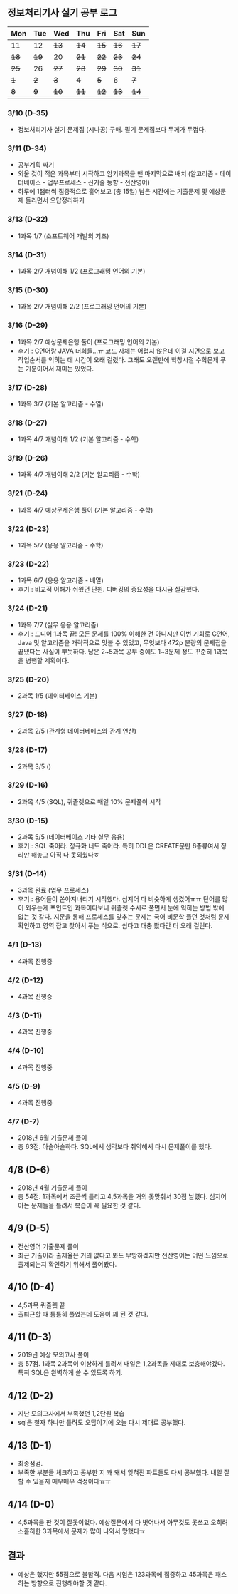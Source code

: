 ## 정보처리기사 실기 공부 로그

| Mon  | Tue  | Wed  | Thu  | Fri  | Sat  | Sun          |
| ---- | ---- | ---- | ---- | ---- | ---- | ------------ |
| 11  | 12  | <del>13</del>  | <del>14</del>  | <del>15</del>  | <del>16</del>  | <del>17</del>         |
| <del>18</del> | <del>19</del> | 20 | <del>21</del> | <del>22</del> | <del>23</del> | <del>24</del>         |
| <del>25</del> | 26 | <del>27</del> | <del>28</del> | <del>29</del> | <del>30</del> | <del>31</del>         |
| <del>1</del>  | <del>2</del> | <del>3</del>  | <del>4</del>  | <del>5</del>   | 6   | <del>7</del> |
| <del>8</del> | <del>9</del> | <del>10</del> | <del>11</del> | <del>12</del> | <del>13</del> | <del>14</del> |





### 3/10 (D-35)

- 정보처리기사 실기 문제집 (시나공) 구매. 필기 문제집보다 두께가 두껍다. 


### 3/11 (D-34)

- 공부계획 짜기
- 외울 것이 적은 과목부터 시작하고 암기과목을 맨 마지막으로 배치 (알고리즘 - 데이터베이스 - 업무프로세스 - 신기술 동향 - 전산영어)
- 하루에 1챕터씩 집중적으로 훑어보고 (총 15일) 남은 시간에는 기출문제 및 예상문제 돌리면서 오답정리하기 


### 3/13 (D-32)

- 1과목 1/7 (소프트웨어 개발의 기초)


### 3/14 (D-31)

- 1과목 2/7 개념이해 1/2 (프로그래밍 언어의 기본)


### 3/15 (D-30)

- 1과목 2/7 개념이해 2/2 (프로그래밍 언어의 기본)


### 3/16 (D-29)

- 1과목 2/7 예상문제은행 풀이 (프로그래밍 언어의 기본)
- 후기 : C언어랑 JAVA 너희들...ㅠ 코드 자체는 어렵지 않은데 이걸 지면으로 보고 작업순서를 익히는 데
시간이 오래 걸렸다. 그래도 오랜만에 학창시절 수학문제 푸는 기분이어서 재미는 있었다. 


### 3/17 (D-28)

- 1과목 3/7 (기본 알고리즘 - 수열)


### 3/18 (D-27)

- 1과목 4/7 개념이해 1/2 (기본 알고리즘 - 수학)


### 3/19 (D-26)

- 1과목 4/7 개념이해 2/2 (기본 알고리즘 - 수학)


### 3/21 (D-24)

- 1과목 4/7 예상문제은행 풀이 (기본 알고리즘 - 수학)


### 3/22 (D-23)

- 1과목 5/7 (응용 알고리즘 - 수학)


### 3/23 (D-22)

- 1과목 6/7 (응용 알고리즘 - 배열)
- 후기 : 비교적 이해가 쉬웠던 단원. 디버깅의 중요성을 다시금 실감했다.


### 3/24 (D-21)

- 1과목 7/7 (실무 응용 알고리즘)
- 후기 : 드디어 1과목 끝! 모든 문제를 100% 이해한 건 아니지만 이번 기회로 C언어, Java 및 알고리즘을 개략적으로 맛볼 수 있었고, 무엇보다 472p 분량의 문제집을 끝냈다는 사실이 뿌듯하다. 남은 2~5과목 공부 중에도 1~3문제 정도 꾸준히 1과목을 병행할 계획이다.


### 3/25 (D-20)

- 2과목 1/5 (데이터베이스 기본)



### 3/27 (D-18)

- 2과목 2/5 (관계형 데이터베에스와 관계 연산)



### 3/28 (D-17)

- 2과목 3/5 ()


### 3/29 (D-16)

- 2과목 4/5 (SQL), 퀴즐렛으로 매일 10% 문제풀이 시작



### 3/30 (D-15)

- 2과목 5/5 (데이터베이스 기타 실무 응용)
- 후기 : SQL 죽어라. 정규화 너도 죽어라. 특히 DDL은 CREATE문만 6종류여서 정리만 해놓고 아직 다 못외웠다ㅎ


### 3/31 (D-14)

- 3과목 완료 (업무 프로세스)
- 후기 : 용어들이 쏟아져내리기 시작했다. 심지어 다 비슷하게 생겼어ㅠㅠ 단어를 많이 외우는게 포인트인 과목이다보니 퀴즐렛 수시로 풀면서 눈에 익히는 방법 밖에 없는 것 같다.
지문을 통해 프로세스를 맞추는 문제는 국어 비문학 풀던 것처럼 문제 확인하고 영역 잡고 찾아서 푸는 식으로. 쉽다고 대충 봤다간 더 오래 걸린다.


### 4/1 (D-13)

- 4과목 진행중


### 4/2 (D-12)

- 4과목 진행중


### 4/3 (D-11)

- 4과목 진행중


### 4/4 (D-10)

- 4과목 진행중


### 4/5 (D-9)

- 4과목 진행중

### 4/7 (D-7)

- 2018년 6월 기출문제 풀이
- 총 63점. 아슬아슬하다. SQL에서 생각보다 취약해서 다시 문제풀이를 했다.

## 4/8 (D-6)

- 2018년 4월 기출문제 풀이
- 총 54점. 1과목에서 조금씩 틀리고 4,5과목을 거의 못맞춰서 30점 날렸다. 심지어 아는 문제들을 틀려서 복습이 꼭 필요한 것 같다.



## 4/9 (D-5)

- 전산영어 기출문제 풀이
- 최근 기출이라 출제율은 거의 없다고 봐도 무방하겠지만 전산영어는 어떤 느낌으로 출제되는지 확인하기 위해서 풀어봤다.


## 4/10 (D-4)

- 4,5과목 퀴즐렛 끝
- 출퇴근할 때 틈틈히 풀었는데 도움이 꽤 된 것 같다. 


## 4/11 (D-3)

- 2019년 예상 모의고사 풀이
- 총 57점. 1과목 2과목이 이상하게 틀려서 내일은 1,2과목을 제대로 보충해야겠다. 특히 SQL은 완벽하게 쓸 수 있도록 하기.


## 4/12 (D-2)

- 지난 모의고사에서 부족했던 1,2단원 복습
- sql은 철자 하나만 틀려도 오답이기에 오늘 다시 제대로 공부했다.


## 4/13 (D-1)

- 최종점검.
- 부족한 부분들 체크하고 공부한 지 꽤 돼서 잊혀진 파트들도 다시 공부했다. 내일 잘 할 수 있을지 매우매우 걱정이다ㅠㅠ


## 4/14 (D-0)
- 4,5과목을 판 것이 잘못이었다. 예상질문에서 다 벗어나서 아무것도 못쓰고 오히려 소홀히한 3과목에서 문제가 많이 나와서 망했다ㅠ

## 결과
- 예상은 했지만 55점으로 불합격. 다음 시험은 123과목에 집중하고 45과목은 패스하는 방향으로 진행해야할 것 같다.


